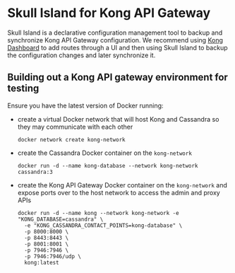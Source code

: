 # Skull Island for Kong API Gateway #
Skull Island is a declarative configuration management tool to backup and synchronize Kong API Gateway configuration.
We recommend using [Kong Dashboard](https://github.com/PGBI/kong-dashboard) to add routes through a UI and then using
Skull Island to backup the configuration changes and later synchronize it.

## Building out a Kong API gateway environment for testing
Ensure you have the latest version of Docker running:

- create a virtual Docker network that will host Kong and Cassandra so they may communicate with each other

    ```
    docker network create kong-network
    ```

- create the Cassandra Docker container on the `kong-network`

    ```
    docker run -d --name kong-database --network kong-network cassandra:3
    ```

- create the Kong API Gateway Docker container on the `kong-network` and expose ports over to the host network to access
the admin and proxy APIs

    ```
    docker run -d --name kong --network kong-network -e "KONG_DATABASE=cassandra" \
      -e "KONG_CASSANDRA_CONTACT_POINTS=kong-database" \
      -p 8000:8000 \
      -p 8443:8443 \
      -p 8001:8001 \
      -p 7946:7946 \
      -p 7946:7946/udp \
      kong:latest
    ```